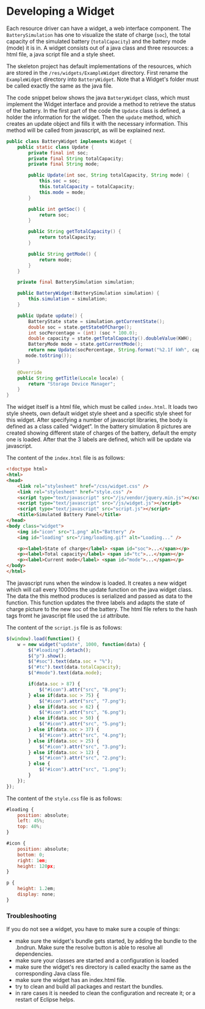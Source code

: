 # Developing a Widget

Each resource driver can have a widget, a web interface component. The `BatterySimulation` has one to visualize the state of charge (`soc`), the total capacity of the simulated battery (`totalCapacity`) and the battery mode (mode) it is in. A widget consists out of a java class and three resources: a html file, a java script file and a style sheet.

The skeleton project has default implementations of the resources, which are stored in the `/res/widgets/ExampleWidget` directory. First rename the `ExampleWidget` directory into `BatteryWidget`. Note that a Widget's folder must be called exactly the same as the java file.

The code snippet below shows the java `BatteryWidget` class, which  must implement the Widget interface and provide a method to retrieve the status of the battery. In the first part of the code the `Update` class is defined, a holder the information for the widget. Then the `update` method, which creates an update object and fills it with the necessary information. This method will be called from javascript, as will be explained next.

```java
public class BatteryWidget implements Widget {
    public static class Update {
        private final int soc;
        private final String totalCapacity;
        private final String mode;

        public Update(int soc, String totalCapacity, String mode) {
            this.soc = soc;
            this.totalCapacity = totalCapacity;
            this.mode = mode;
        }

        public int getSoc() {
            return soc;
        }

        public String getTotalCapacity() {
            return totalCapacity;
        }

        public String getMode() {
            return mode;
        }
    }

    private final BatterySimulation simulation;

    public BatteryWidget(BatterySimulation simulation) {
        this.simulation = simulation;
    }

    public Update update() {
        BatteryState state = simulation.getCurrentState();
        double soc = state.getStateOfCharge();
        int socPercentage = (int) (soc * 100.0);
        double capacity = state.getTotalCapacity().doubleValue(KWH);
        BatteryMode mode = state.getCurrentMode();
        return new Update(socPercentage, String.format("%2.1f kWh", capacity),
       mode.toString());
    }

    @Override
    public String getTitle(Locale locale) {
        return "Storage Device Manager";
    }
}
```

The widget itself is a html file, which must be called `index.html`. It loads two style sheets, own default widget style sheet and a specific style sheet for this widget. After specifying a number of javascript libraries, the body is defined as a class called “widget”. In the battery simulation 8 pictures are created showing different state of charges of the battery, default the empty one is loaded. After that the 3 labels are defined, which will be update via javascript.

The content of the `index.html` file is as follows:
```html
<!doctype html>
<html>
<head>
	<link rel="stylesheet" href="/css/widget.css" />
	<link rel="stylesheet" href="style.css" />
	<script type="text/javascript" src="/js/vendor/jquery.min.js"></script>
	<script type="text/javascript" src="/js/widget.js"></script>
	<script type="text/javascript" src="script.js"></script>
	<title>Simulated Battery Panel</title>
</head>
<body class="widget">
	<img id="icon" src="1.png" alt="Battery" />
	<img id="loading" src="/img/loading.gif" alt="Loading..." />

	<p><label>State of charge</label> <span id="soc">...</span></p>
	<p><label>Total capacity</label> <span id="tc">...</span></p>
	<p><label>Current mode</label> <span id="mode">...</span></p>
</body>
</html>
```

The javascript runs when the window is loaded. It creates a new widget which will call every 1000ms the update function on the java widget class. The data the this method produces is serialized and passed as data to the function. This function updates the three labels and adapts the state of charge picture to the new soc of the battery. The html file refers to the hash tags fromt he javascript file used the `id` attribute.

The content of the `script.js` file is as follows:
```javascript
$(window).load(function() {
	w = new widget("update", 1000, function(data) {
		$("#loading").detach();
		$("p").show();
		$("#soc").text(data.soc + "%");
		$("#tc").text(data.totalCapacity);
		$("#mode").text(data.mode);

		if(data.soc > 87) {
			$("#icon").attr("src", "8.png");
		} else if(data.soc > 75) {
			$("#icon").attr("src", "7.png");
		} else if(data.soc > 62) {
			$("#icon").attr("src", "6.png");
		} else if(data.soc > 50) {
			$("#icon").attr("src", "5.png");
		} else if(data.soc > 37) {
			$("#icon").attr("src", "4.png");
		} else if(data.soc > 25) {
			$("#icon").attr("src", "3.png");
		} else if(data.soc > 12) {
			$("#icon").attr("src", "2.png");
		} else {
			$("#icon").attr("src", "1.png");
		}
	});
});
```

The content of the `style.css` file is as follows:
```javascript
#loading {
	position: absolute;
	left: 45%;
	top: 40%;
}

#icon {
	position: absolute;
	bottom: 0;
	right: 1em;
	height: 120px;
}

p {
	height: 1.2em;
	display: none;
}
```

### Troubleshooting
If you do not see a widget, you have to make sure a couple of things:
- make sure the widget's bundle gets started, by adding the bundle to the .bndrun. Make sure the resolve button is able to resolve all dependencies.
- make sure your classes are started and a configuration is loaded
- make sure the widget's res directory is called exaclty the same as the corresponding Java class file.
- make sure the widget has an index.html file.
- try to clean and build all packages and restart the bundles.
- in rare cases it is needed to clean the configuration and recreate it; or a restart of Eclipse helps.